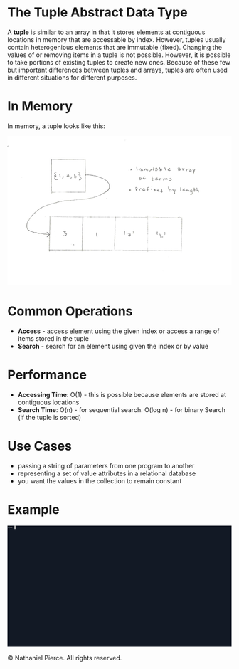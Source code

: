 
<h1>The Tuple Abstract Data Type</h1>

<p>A <strong>tuple</strong> is similar to an array in that it stores elements at contiguous locations in memory that are accessable by index. However, tuples usually contain heterogenious elements that are immutable (fixed). Changing the values of or removing items in a tuple is not possible. However, it is possible to take portions of existing tuples to create new ones. Because of these few but important differences between tuples and arrays, tuples are often used in different situations for different purposes.</p>

<h1>In Memory</h1>

<p>In memory, a tuple looks like this:</p>
<img src="img/tuple.png" width="800">

<h1>Common Operations</h1>

<ul>
  <li><strong>Access</strong> - access element using the given index or access a range of items stored in the tuple
  <li><strong>Search</strong> - search for an element using given the index or by value
</ul>

<h1>Performance</h1>

<ul>
  <li><strong>Accessing Time</strong>: O(1) - this is possible because elements are stored at contiguous locations
  <li><strong>Search Time</strong>: O(n) - for sequential search. O(log n) - for binary Search (if the tuple is sorted)
</ul>

<h1>Use Cases</h1>

<ul>
  <li>passing a string of parameters from one program to another
  <li>representing a set of value attributes in a relational database
  <li>you want the values in the collection to remain constant
</ul>

<h1>Example</h1>

![](gif/tuple.gif)

<p>&copy; Nathaniel Pierce. All rights reserved.</p>

